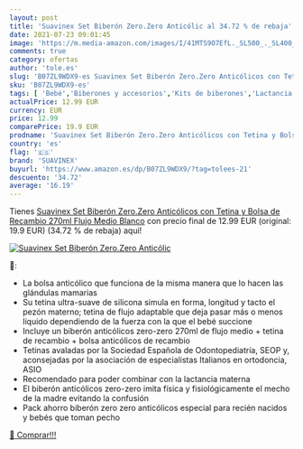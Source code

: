 ```yaml
---
layout: post
title: 'Suavinex Set Biberón Zero.Zero Anticólic al 34.72 % de rebaja'
date: 2021-07-23 09:01:45
image: 'https://m.media-amazon.com/images/I/41MTS9O7EfL._SL500_._SL400_.jpg'
comments: true
category: ofertas
author: 'tole.es'
slug: 'B07ZL9WDX9-es Suavinex Set Biberón Zero.Zero Anticólicos con Tetina y...'
sku: 'B07ZL9WDX9-es'
tags: [ 'Bebé','Biberones y accesorios','Kits de biberones','Lactancia y alimentación','biberón','suavinex', ]
actualPrice: 12.99 EUR
currency: EUR
price: 12.99
comparePrice: 19.9 EUR
prodname: 'Suavinex Set Biberón Zero.Zero Anticólicos con Tetina y Bolsa  de Recambio  270ml  Flujo Medio  Blanco'
country: 'es'
flag: '🇪🇸'
brand: 'SUAVINEX'
buyurl: 'https://www.amazon.es/dp/B07ZL9WDX9/?tag=tolees-21'
descuento: '34.72'
average: '16.19'
---
```


Tienes [Suavinex Set Biberón Zero.Zero Anticólicos con Tetina y Bolsa  de Recambio  270ml  Flujo Medio  Blanco](https://www.amazon.es/dp/B07ZL9WDX9/?tag=tolees-21) con precio final de  12.99 EUR (original: 19.9 EUR) (34.72 %  de rebaja) aqui!

[![Suavinex Set Biberón Zero.Zero Anticólic](https://m.media-amazon.com/images/I/41MTS9O7EfL._SL500_._SL400_.jpg)](https://www.amazon.es/dp/B07ZL9WDX9/?tag=tolees-21)

🔎:

- La bolsa anticólico que funciona de la misma manera que lo hacen las glándulas mamarias
- Su tetina ultra-suave de silicona simula en forma, longitud y tacto el pezón materno; tetina de flujo adaptable que deja pasar más o menos líquido dependiendo de la fuerza con la que el bebé succione
- Incluye un biberón anticólicos zero-zero 270ml de flujo medio + tetina de recambio + bolsa anticólicos de recambio
- Tetinas avaladas por la Sociedad Española de Odontopediatría, SEOP y, aconsejadas por la asociación de especialistas Italianos en ortodoncia, ASIO
- Recomendado para poder combinar con la lactancia materna
- El biberón anticólicos zero-zero imita física y fisiológicamente el mecho de la madre evitando la confusión
- Pack ahorro biberón zero zero anticólicos especial para recién nacidos y bebés que toman pecho

[🛒 Comprar!!!](https://www.amazon.es/dp/B07ZL9WDX9/?tag=tolees-21)
